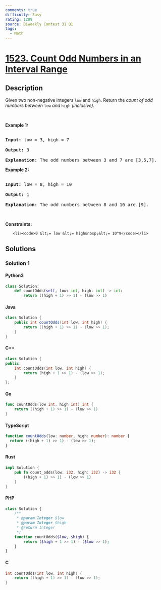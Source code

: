 ```yaml
---
comments: true
difficulty: Easy
rating: 1209
source: Biweekly Contest 31 Q1
tags:
  - Math
---
```


<!-- problem:start -->

# [1523. Count Odd Numbers in an Interval Range](https://leetcode.com/problems/count-odd-numbers-in-an-interval-range)

## Description

<!-- description:start -->

<p>Given two non-negative integers <code>low</code> and <code><font face="monospace">high</font></code>. Return the <em>count of odd numbers between </em><code>low</code><em> and </em><code><font face="monospace">high</font></code><em>&nbsp;(inclusive)</em>.</p>

<p>&nbsp;</p>

<p><strong class="example">Example 1:</strong></p>

<pre>

<strong>Input:</strong> low = 3, high = 7

<strong>Output:</strong> 3

<b>Explanation: </b>The odd numbers between 3 and 7 are [3,5,7].</pre>

<p><strong class="example">Example 2:</strong></p>

<pre>

<strong>Input:</strong> low = 8, high = 10

<strong>Output:</strong> 1

<b>Explanation: </b>The odd numbers between 8 and 10 are [9].</pre>

<p>&nbsp;</p>

<p><strong>Constraints:</strong></p>

<ul>

    <li><code>0 &lt;= low &lt;= high&nbsp;&lt;= 10^9</code></li>

</ul>

<!-- description:end -->

## Solutions

<!-- solution:start -->

### Solution 1

<!-- tabs:start -->

#### Python3

```python
class Solution:
    def countOdds(self, low: int, high: int) -> int:
        return ((high + 1) >> 1) - (low >> 1)
```

#### Java

```java
class Solution {
    public int countOdds(int low, int high) {
        return ((high + 1) >> 1) - (low >> 1);
    }
}
```

#### C++

```cpp
class Solution {
public:
    int countOdds(int low, int high) {
        return (high + 1 >> 1) - (low >> 1);
    }
};
```

#### Go

```go
func countOdds(low int, high int) int {
	return ((high + 1) >> 1) - (low >> 1)
}
```

#### TypeScript

```ts
function countOdds(low: number, high: number): number {
  return ((high + 1) >> 1) - (low >> 1);
}
```

#### Rust

```rust
impl Solution {
    pub fn count_odds(low: i32, high: i32) -> i32 {
        ((high + 1) >> 1) - (low >> 1)
    }
}
```

#### PHP

```php
class Solution {
    /**
     * @param Integer $low
     * @param Integer $high
     * @return Integer
     */
    function countOdds($low, $high) {
        return ($high + 1 >> 1) - ($low >> 1);
    }
}
```

#### C

```c
int countOdds(int low, int high) {
    return ((high + 1) >> 1) - (low >> 1);
}
```

<!-- tabs:end -->

<!-- solution:end -->

<!-- problem:end -->
